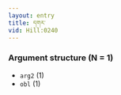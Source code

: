 ```yaml
---
layout: entry
title: དགར་
vid: Hill:0240
---
```

### Argument structure (N = 1)
* `arg2` (1)
* `obl` (1)
